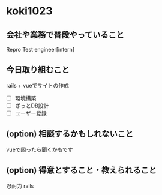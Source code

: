 # koki1023

## 会社や業務で普段やっていること

Repro Test engineer[intern]

## 今日取り組むこと

rails + vueでサイトの作成

- [ ] 環境構築
- [ ] ざっとDB設計
- [ ] ユーザー登録

## (option) 相談するかもしれないこと

vueで困ったら聞くかもです

## (option) 得意とすること・教えられること

忍耐力
rails

